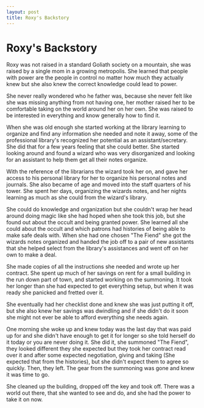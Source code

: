 ```yaml
---
layout: post
title: Roxy's Backstory
---
```


# Roxy's Backstory

Roxy was not raised in a standard Goliath society on a mountain, she was raised by a single mom in a growing metropolis. She learned that people with power are the people in control no matter how much they actually knew but she also knew the correct knowledge could lead to power.

She never really wondered who he father was, because she never felt like she was missing anything from not having one, her mother raised her to be comfortable taking on the world around her on her own. She was raised to be interested in everything and know generally how to find it.

When she was old enough she started working at the library learning to organize and find any information she needed and note it away, some of the professional library's recognized her potential as an assistant/secretary. She did that for a few years feeling that she could better. She started looking around and found a wizard who was very disorganized and looking for an assistant to help them get all their notes organize.

With the reference of the librarians the wizard took her on, and gave her access to his personal library for her to organize his personal notes and journals. She also became of age and moved into the staff quarters of his tower. She spent her days, organizing the wizards notes, and her nights learning as much as she could from the wizard's library.

She could do knowledge and organization but she couldn't wrap her head around doing magic like she had hoped when she took this job, but she found out about the occult and being granted power.
She learned all she could about the occult and which patrons had histories of being able to make safe deals with. When she had one chosen "The Fiend" she got the wizards notes organized and handed the job off to a pair of new assistants that she helped select from the library's assistances and went off on her own to make a deal.

She made copies of all the instructions she needed and wrote up her contract. She spent up much of her savings on rent for a small building in the run down part of town, and started working on the summoning. It took her longer than she had expected to get everything setup, but when it was ready she panicked and fretted over it.

She eventually had her checklist done and knew she was just putting it off, but she also knew her savings was dwindling and if she didn't do it soon she might not ever be able to afford everything she needs again.

One morning she woke up and knew today was the last day that was paid up for and she didn't have enough to get it for longer so she told herself do it today or you are never doing it. She did it, she summoned "The Fiend", they looked different they she expected but they took her contract read over it and after some expected negotiation, giving and taking (She expected that from the histories), but she didn't expect them to agree so quickly. Then, they left. The gear from the summoning was gone and knew it was time to go.

She cleaned up the building, dropped off the key and took off. There was a world out there, that she wanted to see and do, and she had the power to take it on now.